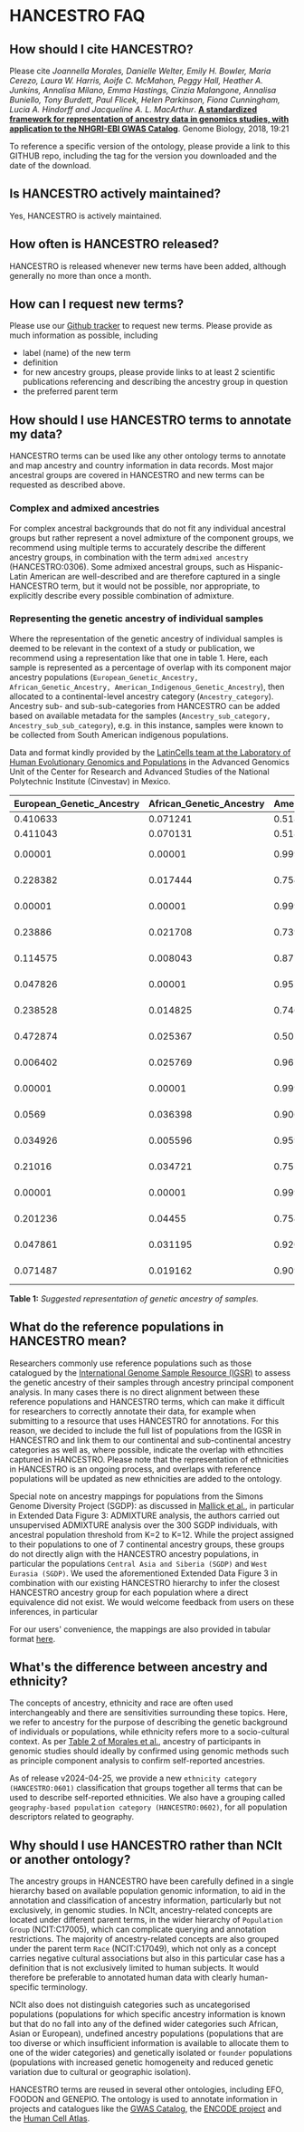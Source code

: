 # HANCESTRO FAQ

## How should I cite HANCESTRO? 

Please cite *Joannella Morales, Danielle Welter, Emily H. Bowler, Maria Cerezo, Laura W. Harris, Aoife C. McMahon, Peggy Hall, Heather A. Junkins, Annalisa Milano, Emma Hastings, Cinzia Malangone, Annalisa Buniello, Tony Burdett, Paul Flicek, Helen Parkinson, Fiona Cunningham, Lucia A. Hindorff and Jacqueline A. L. MacArthur*. [**A standardized framework for representation of ancestry data in genomics studies, with application to the NHGRI-EBI GWAS Catalog**](https://genomebiology.biomedcentral.com/articles/10.1186/s13059-018-1396-2). Genome Biology, 2018, 19:21

To reference a specific version of the ontology, please provide a link to this GITHUB repo, including the tag for the version you downloaded and the date of the download.


## Is HANCESTRO actively maintained? 

Yes, HANCESTRO is actively maintained. 


## How often is HANCESTRO released? 

HANCESTRO is released whenever new terms have been added, although generally no more than once a month.


## How can I request new terms? 

Please use our [Github tracker](https://github.com/EBISPOT/hancestro/issues) to request new terms. Please provide as much information as possible, including
- label (name) of the new term
- definition
- for new ancestry groups, please provide links to at least 2 scientific publications referencing and describing the ancestry group in question
- the preferred parent term


## How should I use HANCESTRO terms to annotate my data? 

HANCESTRO terms can be used like any other ontology terms to annotate and map ancestry and country information in data records. Most major ancestral groups are covered in HANCESTRO and new terms can be requested as described above. 

### Complex and admixed ancestries 

For complex ancestral backgrounds that do not fit any individual ancestral groups but rather represent a novel admixture of the component groups, we recommend using multiple terms to accurately describe the different ancestry groups, in combination with the term `admixed ancestry` (HANCESTRO:0306). Some admixed ancestral groups, such as Hispanic-Latin American are well-described and are therefore captured in a single HANCESTRO term, but it would not be possible, nor appropriate, to explicitly describe every possible combination of admixture.


### Representing the genetic ancestry of individual samples

Where the representation of the genetic ancestry of individual samples is deemed to be relevant in the context of a study or publication, we recommend using a representation like that one in table 1. Here, each sample is represented as a percentage of overlap with its component major ancestry populations (`European_Genetic_Ancestry, African_Genetic_Ancestry, American_Indigenous_Genetic_Ancestry`), then allocated to a continental-level ancestry category (`Ancestry_category`). Ancestry sub- and sub-sub-categories from HANCESTRO can be added based on available metadata for the samples (`Ancestry_sub_category, Ancestry_sub_sub_category`), e.g. in this instance, samples were known to be collected from South American indigenous populations.

Data and format kindly provided by the [LatinCells team at the Laboratory of Human Evolutionary Genomics and Populations](https://portal-cinvestav-mx.translate.goog/uga-langebio/investigacion/directorio-de-investigacion/dr-andr201s-moreno-estrada?_x_tr_sl=auto&_x_tr_tl=en&_x_tr_hl=es&_x_tr_pto=wapp) in the Advanced Genomics Unit of the Center for Research and Advanced Studies of the National Polytechnic Institute (Cinvestav) in Mexico.


| European\_Genetic\_Ancestry | African\_Genetic_Ancestry | American\_Indigenous\_Genetic_Ancestry | Ancestry\_category | Ancestry\_sub_category | Ancestry\_sub\_sub_category | sample |
| ---- | ---- | ---- | ---- | ---- | ---- | ---- | 
| 0.410633 | 0.071241 | 0.518126 | Latin American  | Mexican | Mexican | CONTROL_ |
| 0.411043 | 0.070131 | 0.518826 | Latin American  | Mexican | Mexican | CONTROL_CD |
| 0.00001 | 0.00001 | 0.99998 | Indigenous American   | Indigenous in South America  | Piapoco | LCCO0001 |
| 0.228382 | 0.017444 | 0.754175 | Indigenous American   | Indigenous in South America  | Piapoco | LCCO0004 |
| 0.00001 | 0.00001 | 0.99998 | Indigenous American   | Indigenous in South America  | Piapoco | LCCO0005 |
| 0.23886 | 0.021708 | 0.739432 | Indigenous American   | Indigenous in South America  | Piapoco | LCCO0006 |
| 0.114575 | 0.008043 | 0.877383 | Indigenous American   | Indigenous in South America  | Pastos | LCCO0023 |
| 0.047826 | 0.00001 | 0.952164 | Indigenous American   | Indigenous in South America  | Pastos | LCCO0024 |
| 0.238528 | 0.014825 | 0.746647 | Indigenous American   | Indigenous in South America  | Pastos | LCCO0044 |
| 0.472874 | 0.025367 | 0.501759 | Indigenous American   | Indigenous in South America  | Pastos | LCCO0052 |
| 0.006402 | 0.025769 | 0.967829 | Indigenous American   | Indigenous in South America  | Wayuu | LCCO0055 |
| 0.00001 | 0.00001 | 0.99998 | Indigenous American   | Indigenous in South America  | Wayuu | LCCO0061 |
| 0.0569 | 0.036398 | 0.906702 | Indigenous American   | Indigenous in North America  | Maya | LCMX0014 |
| 0.034926 | 0.005596 | 0.959479 | Indigenous American   | Indigenous in North America  | Maya | LCMX0016 |
| 0.21016 | 0.034721 | 0.755119 | Indigenous American   | Indigenous in North America  | Maya | LCMX0020 |
| 0.00001 | 0.00001 | 0.99998 | Indigenous American   | Indigenous in North America  | Maya | LCMX0021 |
| 0.201236 | 0.04455 | 0.754214 | Indigenous American   | Indigenous in North America  | Otomi | LCMX0158 |
| 0.047861 | 0.031195 | 0.920943 | Indigenous American   | Indigenous in North America  | Otomi | LCMX0159 |
| 0.071487 | 0.019162 | 0.909351 | Indigenous American   | Indigenous in North America  | Otomi | LCMX0160 |

**Table 1:** *Suggested representation of genetic ancestry of samples.*



## What do the reference populations in HANCESTRO mean?

Researchers commonly use reference populations such as those catalogued by the [International Genome Sample Resource (IGSR)](https://www.internationalgenome.org/about) to assess the genetic ancestry of their samples through ancestry principal component analysis. In many cases there is no direct alignment between these reference populations and HANCESTRO terms, which can make it difficult for researchers to correctly annotate their data, for example when submitting to a resource that uses HANCESTRO for annotations. For this reason, we decided to include the full list of populations from the IGSR in HANCESTRO and link them to our continental and sub-continental ancestry categories as well as, where possible, indicate the overlap with ethncities captured in HANCESTRO. Please note that the representation of ethnicities in HANCESTRO is an ongoing process, and overlaps with reference populations will be updated as new ethnicities are added to the ontology.

Special note on ancestry mappings for populations from the Simons Genome Diversity Project (SGDP): as discussed in [Mallick et al.](https://doi.org/10.1038/nature18964), in particular in Extended Data Figure 3: ADMIXTURE analysis, the authors carried out unsupervised ADMIXTURE analysis over the 300 SGDP individuals, with ancestral population threshold from K=2 to K=12. While the project assigned to their populations to one of 7 continental ancestry groups, these groups do not directly align with the HANCESTRO ancestry populations, in particular the populations `Central Asia and Siberia (SGDP)` and `West Eurasia (SGDP)`. We used the aforementioned Extended Data Figure 3 in combination with our existing HANCESTRO hierarchy to infer the closest HANCESTRO ancestry group for each population where a direct equivalence did not exist. We would welcome feedback from users on these inferences, in particular    

For our users' convenience, the mappings are also provided in tabular format [here](hancestro_reference_population_mappings.tsv).


## What's the difference between ancestry and ethnicity? 

The concepts of ancestry, ethnicity and race are often used interchangeably and there are sensitivities surrounding these topics. Here, we refer to ancestry for the purpose of describing the genetic background of individuals or populations, while ethnicity refers more to a socio-cultural context. As per [Table 2 of Morales et al.](https://genomebiology.biomedcentral.com/articles/10.1186/s13059-018-1396-2/tables/2), ancestry of participants in genomic studies should ideally by confirmed using genomic methods such as principle component analysis to confirm self-reported ancestries.

As of release v2024-04-25, we provide a new `ethnicity category (HANCESTRO:0601)` classification that groups together all terms that can be used to describe self-reported ethnicities. We also have a grouping called `geography-based population category (HANCESTRO:0602)`, for all population descriptors related to geography.


## Why should I use HANCESTRO rather than NCIt or another ontology? 

The ancestry groups in HANCESTRO have been carefully defined in a single hierarchy based on available population genomic information, to aid in the annotation and classification of ancestry information, particularly but not exclusively, in genomic studies. In NCIt, ancestry-related concepts are located under different parent terms, in the wider hierarchy of `Population Group` (NCIT:C17005), which can complicate querying and annotation restrictions. The majority of ancestry-related concepts are also grouped under the parent term `Race` (NCIT:C17049), which not only as a concept carries negative cultural associations but also in this particular case has a definition that is not exclusively limited to human subjects. It would therefore be preferable to annotated human data with clearly human-specific terminology.

NCIt also does not distinguish categories such as uncategorised populations (populations for which specific ancestry information is known but that do no fall into any of the defined wider categories such African, Asian or European), undefined ancestry populations (populations that are too diverse or which insufficient information is available to allocate them to one of the wider categories) and genetically isolated or `founder` populations (populations with increased genetic homogeneity and reduced genetic variation due to cultural or geographic isolation).

HANCESTRO terms are reused in several other ontologies, including EFO, FOODON and GENEPIO. The ontology is used to annotate information in projects and catalogues like the [GWAS Catalog](https://www.ebi.ac.uk/gwas/), the [ENCODE project](https://www.encodeproject.org/) and the [Human Cell Atlas](https://data.humancellatlas.org/).





